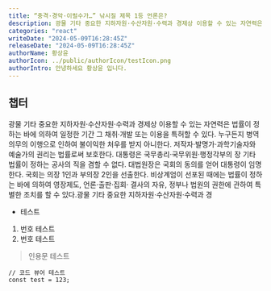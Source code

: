 ```yaml
---
title: “충격·경악·이럴수가…” 낚시질 제목 1등 언론은?
description: 광물 기타 중요한 지하자원·수산자원·수력과 경제상 이용할 수 있는 자연력은 법률이 정하는 바에 의하여 일정한 기간 그 채취·개발 또는 이용을 특허할 수 있다.
categories: "react"
writeDate: "2024-05-09T16:28:45Z"
releaseDate: "2024-05-09T16:28:45Z"
authorName: 황상윤
authorIcon: ../public/authorIcon/testIcon.png
authorIntro: 안녕하세요 황상윤 입니다.
---
```


## 챕터

광물 기타 중요한 지하자원·수산자원·수력과 경제상 이용할 수 있는 자연력은 법률이 정하는 바에 의하여 일정한 기간 그 채취·개발 또는 이용을 특허할 수 있다.
누구든지 병역의무의 이행으로 인하여 불이익한 처우를 받지 아니한다. 저작자·발명가·과학기술자와 예술가의 권리는 법률로써 보호한다. 대통령은 국무총리·국무위원·행정각부의 장 기타 법률이 정하는 공사의 직을 겸할 수 없다.
대법원장은 국회의 동의를 얻어 대통령이 임명한다. 국회는 의장 1인과 부의장 2인을 선출한다. 비상계엄이 선포된 때에는 법률이 정하는 바에 의하여 영장제도, 언론·출판·집회·
결사의 자유, 정부나 법원의 권한에 관하여 특별한 조치를 할 수 있다.광물 기타 중요한 지하자원·수산자원·수력과 경

- 테스트

1. 번호 테스트
2. 번호 테스트

> 인용문 테스트

```tsx
// 코드 뷰어 테스트
const test = 123;
```